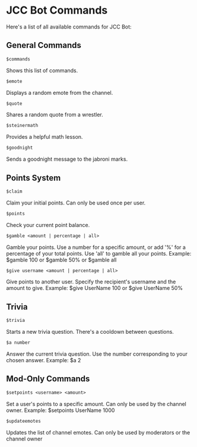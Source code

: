 # JCC Bot Commands

Here's a list of all available commands for JCC Bot:

## General Commands

```txt
$commands
```

Shows this list of commands.

```txt
$emote
```

Displays a random emote from the channel.

```txt
$quote
```

Shares a random quote from a wrestler.

```txt
$steinermath
```

Provides a helpful math lesson.

```txt
$goodnight
```

Sends a goodnight message to the jabroni marks.

## Points System

```txt
$claim
```

Claim your initial points. Can only be used once per user.

```txt
$points
```

Check your current point balance.

```txt
$gamble <amount | percentage | all>
```

Gamble your points. Use a number for a specific amount, or add '%' for a percentage of your total points. Use 'all' to gamble all your points.
Example: $gamble 100 or $gamble 50% or $gamble all

```txt
$give username <amount | percentage | all>
```

Give points to another user. Specify the recipient's username and the amount to give.
Example: $give UserName 100 or $give UserName 50%

## Trivia

```txt
$trivia
```

Starts a new trivia question. There's a cooldown between questions.

```txt
$a number
```

Answer the current trivia question. Use the number corresponding to your chosen answer.
Example: $a 2

## Mod-Only Commands

```txt
$setpoints <username> <amount>
```

Set a user's points to a specific amount. Can only be used by the channel owner.
Example: $setpoints UserName 1000

```txt
$updateemotes
```

Updates the list of channel emotes. Can only be used by moderators or the channel owner
